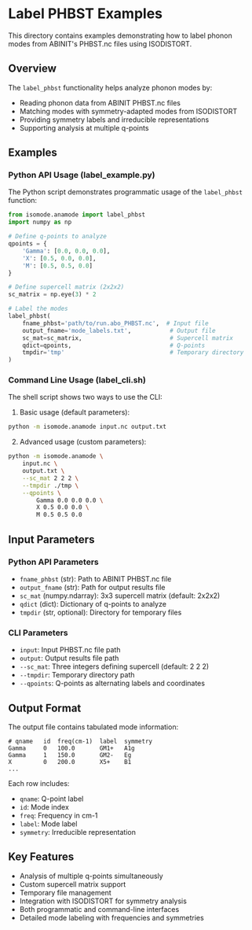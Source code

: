 # Label PHBST Examples

This directory contains examples demonstrating how to label phonon modes from ABINIT's PHBST.nc files using ISODISTORT.

## Overview

The `label_phbst` functionality helps analyze phonon modes by:
- Reading phonon data from ABINIT PHBST.nc files
- Matching modes with symmetry-adapted modes from ISODISTORT
- Providing symmetry labels and irreducible representations
- Supporting analysis at multiple q-points

## Examples

### Python API Usage (label_example.py)

The Python script demonstrates programmatic usage of the `label_phbst` function:

```python
from isomode.anamode import label_phbst
import numpy as np

# Define q-points to analyze
qpoints = {
    'Gamma': [0.0, 0.0, 0.0],
    'X': [0.5, 0.0, 0.0],
    'M': [0.5, 0.5, 0.0]
}

# Define supercell matrix (2x2x2)
sc_matrix = np.eye(3) * 2

# Label the modes
label_phbst(
    fname_phbst='path/to/run.abo_PHBST.nc',  # Input file
    output_fname='mode_labels.txt',           # Output file
    sc_mat=sc_matrix,                         # Supercell matrix
    qdict=qpoints,                            # Q-points
    tmpdir='tmp'                              # Temporary directory
)
```

### Command Line Usage (label_cli.sh)

The shell script shows two ways to use the CLI:

1. Basic usage (default parameters):
```bash
python -m isomode.anamode input.nc output.txt
```

2. Advanced usage (custom parameters):
```bash
python -m isomode.anamode \
    input.nc \
    output.txt \
    --sc_mat 2 2 2 \
    --tmpdir ./tmp \
    --qpoints \
        Gamma 0.0 0.0 0.0 \
        X 0.5 0.0 0.0 \
        M 0.5 0.5 0.0
```

## Input Parameters

### Python API Parameters

- `fname_phbst` (str): Path to ABINIT PHBST.nc file
- `output_fname` (str): Path for output results file
- `sc_mat` (numpy.ndarray): 3x3 supercell matrix (default: 2x2x2)
- `qdict` (dict): Dictionary of q-points to analyze
- `tmpdir` (str, optional): Directory for temporary files

### CLI Parameters

- `input`: Input PHBST.nc file path
- `output`: Output results file path
- `--sc_mat`: Three integers defining supercell (default: 2 2 2)
- `--tmpdir`: Temporary directory path
- `--qpoints`: Q-points as alternating labels and coordinates

## Output Format

The output file contains tabulated mode information:

```
# qname   id  freq(cm-1)  label  symmetry
Gamma     0   100.0       GM1+   A1g
Gamma     1   150.0       GM2-   Eg
X         0   200.0       X5+    B1
...
```

Each row includes:
- `qname`: Q-point label
- `id`: Mode index
- `freq`: Frequency in cm-1
- `label`: Mode label
- `symmetry`: Irreducible representation

## Key Features

- Analysis of multiple q-points simultaneously
- Custom supercell matrix support
- Temporary file management
- Integration with ISODISTORT for symmetry analysis
- Both programmatic and command-line interfaces
- Detailed mode labeling with frequencies and symmetries
